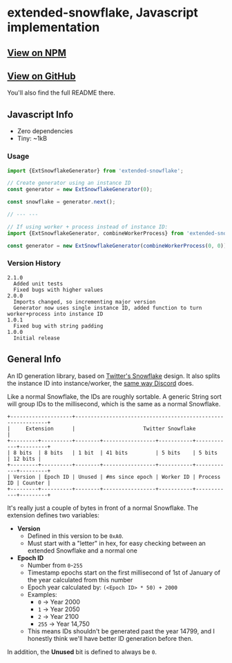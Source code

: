 # extended-snowflake, Javascript implementation

## [View on NPM](https://www.npmjs.com/package/extended-snowflake)

## [View on GitHub](https://github.com/s-thom/extended-snowflake)

You'll also find the full README there.

## Javascript Info

* Zero dependencies
* Tiny: ~1kB

### Usage

```js
import {ExtSnowflakeGenerator} from 'extended-snowflake';

// Create generator using an instance ID
const generator = new ExtSnowflakeGenerator(0);

const snowflake = generator.next();

// --- ---

// If using worker + process instead of instance ID:
import {ExtSnowflakeGenerator, combineWorkerProcess} from 'extended-snowflake';

const generator = new ExtSnowflakeGenerator(combineWorkerProcess(0, 0));
```

### Version History

```
2.1.0
  Added unit tests
  Fixed bugs with higher values
2.0.0
  Imports changed, so incrementing major version
  Generator now uses single instance ID, added function to turn worker+process into instance ID
1.0.1
  Fixed bug with string padding
1.0.0
  Initial release
```

## General Info

An ID generation library, based on [Twitter's Snowflake](https://github.com/twitter/snowflake/tree/snowflake-2010) design. It also splits the instance ID into instance/worker, the [same way Discord](https://discordapp.com/developers/docs/reference#snowflakes) does.

Like a normal Snowflake, the IDs are roughly sortable. A generic String sort will group IDs to the millisecond, which is the same as a normal Snowflake.

```
+--------------------+-------------------------------------------------------------+
|     Extension      |                      Twitter Snowflake                      |
+---------+----------+--------+-----------------+-----------+------------+---------+
| 8 bits  | 8 bits   | 1 bit  | 41 bits         | 5 bits    | 5 bits     | 12 bits |
+---------+----------+--------+-----------------+-----------+------------+---------+
| Version | Epoch ID | Unused | #ms since epoch | Worker ID | Process ID | Counter |
+---------+----------+--------+-----------------+-----------+------------+---------+
```

It's really just a couple of bytes in front of a normal Snowflake. The extension defines two variables:

* **Version**  
  * Defined in this version to be `0xA0`.
  * Must start with a "letter" in hex, for easy checking between an extended Snowflake and a normal one
* **Epoch ID**  
  * Number from `0`-`255`
  * Timestamp epochs start on the first millisecond of 1st of January of the year calculated from this number
  * Epoch year calculated by: `(<Epoch ID> * 50) + 2000`
  * Examples:  
    * `0` -> Year 2000
    * `1` -> Year 2050
    * `2` -> Year 2100
    * `255` -> Year 14,750
  * This means IDs shouldn't be generated past the year 14799, and I honestly think we'll have better ID generation before then.

In addition, the **Unused** bit is defined to always be `0`.
